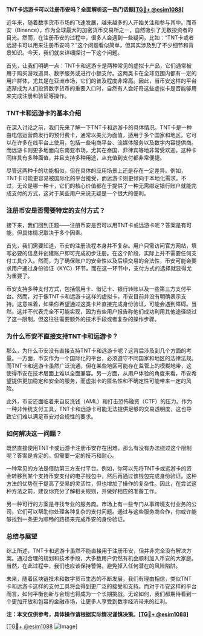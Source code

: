 **TNT卡远游卡可以注册币安吗？全面解析这一热门话题[[TG💪+ @esim1088](https://t.me/s/esim1088)]**

近年来，随着数字货币市场的飞速发展，越来越多的人开始关注和参与其中。而币安（Binance），作为全球最大的加密货币交易所之一，自然吸引了无数投资者的目光。然而，在注册币安的过程中，很多人会遇到一些疑问，比如：“TNT卡或者远游卡可以用来注册币安吗？”这个问题看似简单，但其实涉及到了不少细节和背景知识。今天，我们就来详细探讨一下这个问题。

首先，让我们明确一点：TNT卡和远游卡是两种常见的虚拟卡产品，它们通常被用于购买游戏道具、数字服务或进行小额支付。这两类卡在全球范围内都有一定的用户群体，尤其是在亚洲市场，它们的普及程度非常高。因此，当币安这样的平台逐渐成为人们投资数字货币的重要入口时，自然有人会好奇这些虚拟卡是否能够用来完成注册和验证等操作。

### TNT卡和远游卡的基本介绍

在深入讨论之前，我们先来了解一下TNT卡和远游卡的具体情况。TNT卡是一种由电信运营商发行的预付费卡，通常以美元为面值，适用于多个国家和地区。它可以在许多在线平台上使用，包括一些电商平台、流媒体服务以及数字内容提供商。而远游卡则更多地面向东南亚市场，尤其在泰国、菲律宾等地非常受欢迎。这种卡同样具有多种面值，并且支持多种用途，从充值到支付都非常便捷。

尽管这两种卡的功能相似，但在具体的应用场景上还是存在一定差异。例如，TNT卡可能更容易被国际化的平台接受，而远游卡则更倾向于本地化需求。不过，无论是哪一种卡，它们的核心价值都在于提供了一种无需绑定银行账户就能完成支付的方式，这对于某些用户来说无疑是一个很大的便利。

### 注册币安是否需要特定的支付方式？

接下来，我们回到正题——注册币安是否可以用TNT卡或远游卡呢？答案是有可能，但具体情况取决于多个因素。

首先，我们需要知道，币安的注册流程本身并不复杂。用户只需访问官方网站，填写必要的信息并创建账户即可完成初步注册。在这个阶段，实际上并不需要任何支付工具介入。然而，为了确保账户的安全性以及后续交易的合法性，币安可能会要求用户通过身份验证（KYC）环节。而在这一环节中，支付方式的选择就显得尤为重要了。

币安支持多种支付方式，包括信用卡、借记卡、银行转账以及一些第三方支付平台。然而，对于像TNT卡和远游卡这样的虚拟卡，币安目前并没有明确表示支持。这意味着，如果你希望通过这类卡片直接完成身份验证，可能会遇到障碍。当然，这并不代表完全不可能实现，因为有些用户报告称他们成功利用其他途径绕过了这一限制，但这往往需要额外的技术手段或者复杂的操作步骤。

### 为什么币安不直接支持TNT卡和远游卡？

那么，为什么币安没有直接支持TNT卡和远游卡呢？这背后涉及到几个方面的考量。一方面，币安作为一个国际化的平台，必须遵守不同国家和地区的法律法规。而TNT卡和远游卡虽然广泛流通，但在某些地区可能存在监管上的模糊地带，这使得币安在技术层面上难以全面兼容。另一方面，从用户体验的角度来看，币安希望提供更加稳定和安全的服务，而虚拟卡的匿名性和不确定性可能带来一定的风险。

此外，币安还面临着来自反洗钱（AML）和打击恐怖融资（CTF）的压力。作为一种非传统支付工具，TNT卡和远游卡可能无法提供足够的交易透明度，这也导致它们难以满足币安对合规性的要求。

### 如何解决这一问题？

既然直接使用TNT卡或远游卡注册币安存在困难，那么有没有办法绕过这个限制呢？答案是肯定的，但需要一定的技巧和耐心。

一种常见的方法是借助第三方支付平台。例如，你可以先将TNT卡或远游卡的资金转移到某个支持币安支付的电子钱包中，然后再通过该钱包完成身份验证。这种方法的优势在于提高了交易的灵活性，但也增加了操作的复杂性。因此，在尝试这种方法之前，建议你充分了解相关规则，并做好相应的准备工作。

另一种可行的方案是寻找专业的服务商。市场上有一些专门从事跨境支付业务的公司，它们可以帮助你处理各种复杂的支付问题。通过与这些服务商合作，你或许能够找到一条更为顺畅的路径来完成币安的身份验证。

### 总结与展望

综上所述，TNT卡和远游卡虽然不能直接用于注册币安，但并非完全没有解决方案。通过合理的规划和技术手段，大多数用户仍然有机会顺利加入币安的大家庭。当然，在此过程中，我们也应该保持警惕，避免掉入任何潜在的风险陷阱。

未来，随着区块链技术和数字货币生态的不断发展，我们有理由相信，类似TNT卡和远游卡这样的支付工具将会得到更广泛的接受和支持。而对于币安这样的平台而言，如何平衡创新与合规也将成为一个长期挑战。无论如何，我们都期待看到一个更加开放和包容的金融市场，让更多人享受到数字经济带来的红利。

**注：本文仅供参考，具体操作请根据实际情况谨慎决策。[[TG💪+ @esim1088](https://t.me/s/esim1088)]**

[[TG💪+ @esim1088](https://t.me/s/esim1088) ![Image](https://i.postimg.cc/4NQfJmqS/Snipaste-2025-05-13-00-14-12.png)]